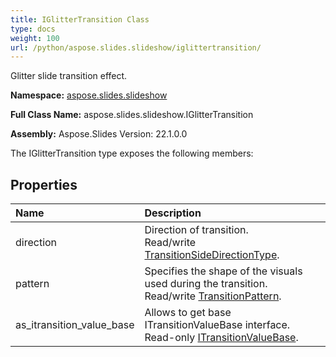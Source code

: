 ```yaml
---
title: IGlitterTransition Class
type: docs
weight: 100
url: /python/aspose.slides.slideshow/iglittertransition/
---
```


Glitter slide transition effect.

**Namespace:** [aspose.slides.slideshow](/python/aspose.slides.slideshow/)

**Full Class Name:** aspose.slides.slideshow.IGlitterTransition

**Assembly:**  Aspose.Slides Version: 22.1.0.0

The IGlitterTransition type exposes the following members:
## **Properties**
|**Name**|**Description**|
| :- | :- |
|direction|Direction of transition.<br/>            Read/write [TransitionSideDirectionType](/python/aspose.slides.slideshow/transitionsidedirectiontype/).|
|pattern|Specifies the shape of the visuals used during the transition.<br/>            Read/write [TransitionPattern](/python/aspose.slides.slideshow/transitionpattern/).|
|as_itransition_value_base|Allows to get base ITransitionValueBase interface.<br/>            Read-only [ITransitionValueBase](/python/aspose.slides.slideshow/itransitionvaluebase/).|
